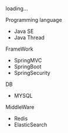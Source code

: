 loading...

Programming language
- Java SE
- Java Thread

FrameWork
- SpringMVC
- SpringBoot
- SpringSecurity

DB
- MYSQL

MiddleWare
- Redis
- ElasticSearch 

